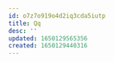 ```yaml
---
id: o7z7o919o4d2iq3cda5iutp
title: Qq
desc: ''
updated: 1650129565356
created: 1650129440316
---
```


